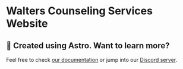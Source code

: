 # Walters Counseling Services Website

## 👀 Created using Astro. Want to learn more?

Feel free to check [our documentation](https://docs.astro.build) or jump into our [Discord server](https://astro.build/chat).
